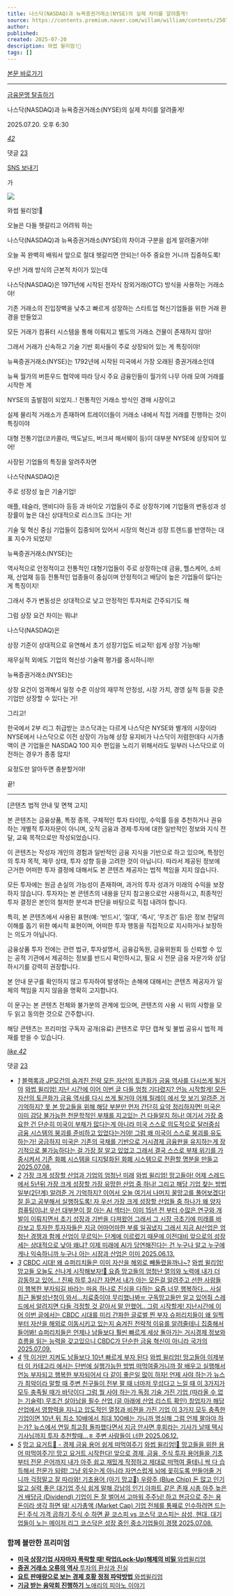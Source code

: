 ```yaml
---
title: 나스닥(NASDAQ)과 뉴욕증권거래소(NYSE)의 실제 차이를 알려줄게!
source: https://contents.premium.naver.com/willam/william/contents/250719163335006fh
author: 
published: 
created: 2025-07-20
description: 와썹 윌리엄!🥭
tags: []
---
```

[본문 바로가기](https://contents.premium.naver.com/willam/william/contents/#ct)

---

[금융문맹 탈출하기](https://contents.premium.naver.com/willam/william/contents?categoryId=19762918f600007uf)

나스닥(NASDAQ)과 뉴욕증권거래소(NYSE)의 실제 차이를 알려줄게!

2025.07.20. 오후 6:30

[*42*](https://contents.premium.naver.com/willam/william/contents/#)

댓글 [23](https://contents.premium.naver.com/willam/william/comment/250719163335006fh)

[SNS 보내기](https://contents.premium.naver.com/willam/william/contents/#)

가

![](https://scs-phinf.pstatic.net/MjAyNTA3MTlfMTY1/MDAxNzUyOTA5MTg0NDk1.U5V2E3N43AAkixV27Hkx2H_PrxrOqecIbrm6Mxve_QAg.xu9DvHdSWSVGkPzsOazLPHxKXBWMfOyHDNZMgkNUDrwg.PNG/%EA%B8%88%EC%9C%B5%EB%AC%B8%EB%A7%B9%ED%83%88%EC%B6%9C.png?type=w800)

와썹 윌리엄!🥭

오늘은 다들 헷갈리고 어려워 하는

나스닥(NASDAQ)과 뉴욕증권거래소(NYSE)의 차이과 구분을 쉽게 알려줄거야!

오늘 꼭 완벽히 배워서 앞으로 절대 헷갈리면 안되는! 아주 중요한 거니까 집중하도록!

우선! 거래 방식의 근본적 차이가 있는데

나스닥(NASDAQ)은 1971년에 시작된 전자식 장외거래(OTC) 방식을 사용하는 거래소야!

기존 거래소의 진입장벽을 낮추고 빠르게 성장하는 스타트업 혁신기업들을 위한 거래 환경을 만들었고

모든 거래가 컴퓨터 시스템을 통해 이뤄지고 별도의 거래소 건물이 존재하지 않아!

그래서 거래가 신속하고 기술 기반 회사들이 주로 상장되어 있는 게 특징이야!

뉴욕증권거래소(NYSE)는 1792년에 시작된 미국에서 가장 오래된 증권거래소인데

뉴욕 월가의 버튼우드 협약에 따라 당시 주요 금융인들이 월가의 나무 아래 모여 거래를 시작한 게

NYSE의 출발점이 되었지..! 전통적인 거래소 방식인 경매 시장이고

실제 물리적 거래소가 존재하며 트레이더들이 거래소 내에서 직접 거래를 진행하는 것이 특징이야

대형 전통기업(코카콜라, 맥도날드, 버크셔 해서웨이 등)이 대부분 NYSE에 상장되어 있어!

사장된 기업들의 특징을 알려주자면

나스닥(NASDAQ)은

주로 성장성 높은 기술기업!

애플, 테슬라, 엔비디아 등등 과 바이오 기업들이 주로 상장하기에 기업들의 변동성과 성장률이 높은 대신 상대적으로 리스크도 크다는 거!

기술 및 혁신 중심 기업들이 집중되어 있어서 시장의 혁신과 성장 트렌드를 반영하는 대표 지수가 되었지!

뉴욕증권거래소(NYSE)는

역사적으로 안정적이고 전통적인 대형기업들이 주로 상장하는데 금융, 헬스케어, 소비재, 산업재 등등 전통적인 업종들이 중심이며 안정적이고 배당이 높은 기업들이 많다는게 특징이지!

그래서 주가 변동성은 상대적으로 낮고 안정적인 투자처로 간주되기도 해

그럼 상장 요건 차이는 뭐냐!

나스닥(NASDAQ)은

상장 기준이 상대적으로 유연해서 초기 성장기업도 비교적! 쉽게 상장 가능해!

재무실적 외에도 기업의 혁신성·기술력 평가를 중시하니까!

뉴욕증권거래소(NYSE)는

상장 요건이 엄격해서 일정 수준 이상의 재무적 안정성, 시장 가치, 경영 실적 등을 갖춘 기업만 상장할 수 있다는 거!

그리고!

한국에서 2부 리그 취급받는 코스닥과는 다르게 나스닥은 NYSE와 별개의 시장이라 NYSE에서 나스닥으로 이전 상장이 가능해 상장 유지비가 나스닥이 저렴한데다 시가총액이 큰 기업들은 NASDAQ 100 지수 편입을 노리기 위해서라도 일부러 나스닥으로 이전하는 경우가 종종 많지!

요정도만 알아두면 충분할거야!

끝!

---

\[콘텐츠 법적 안내 및 면책 고지\]

본 콘텐츠는 금융상품, 특정 종목, 구체적인 투자 타이밍, 수익률 등을 추천하거나 권유하는 개별적 투자자문이 아니며, 오직 금융과 경제·투자에 대한 일반적인 정보와 지식 전달, 교육 목적으로만 작성되었습니다.

이 콘텐츠는 작성자 개인의 경험과 일반적인 금융 지식을 기반으로 하고 있으며, 특정인의 투자 목적, 재무 상태, 투자 성향 등을 고려한 것이 아닙니다. 따라서 제공된 정보에 근거한 어떠한 투자 결정에 대해서도 본 콘텐츠 제공자는 법적 책임을 지지 않습니다.

모든 투자에는 원금 손실의 가능성이 존재하며, 과거의 투자 성과가 미래의 수익을 보장하지 않습니다. 투자자는 본 콘텐츠의 내용을 단지 참고용으로만 사용하시고, 최종적인 투자 결정은 본인의 철저한 분석과 판단을 바탕으로 직접 내려야 합니다.

특히, 본 콘텐츠에서 사용된 표현(예: ‘반드시’, ‘절대’, ‘즉시’, ‘무조건’ 등)은 정보 전달의 이해를 돕기 위한 예시적 표현이며, 어떠한 투자 행동을 직접적으로 지시하거나 보장하는 의도가 아닙니다.

금융상품 투자 전에는 관련 법규, 투자설명서, 금융감독원, 금융위원회 등 신뢰할 수 있는 공적 기관에서 제공하는 정보를 반드시 확인하시고, 필요 시 전문 금융 자문가와 상담하시기를 강력히 권장합니다.

본 안내 문구를 확인하지 않고 투자하여 발생하는 손해에 대해서는 콘텐츠 제공자가 일체의 책임을 지지 않음을 명확히 고지합니다.

이 문구는 본 콘텐츠 전체와 불가분의 관계에 있으며, 콘텐츠의 사용 시 위의 사항을 모두 읽고 동의한 것으로 간주합니다.

해당 콘텐츠는 프리미엄 구독자 공개(유료) 콘텐츠로 무단 캡쳐 및 불법 공유시 법적 제재를 받을 수 있습니다.

[*like* *42*](https://contents.premium.naver.com/willam/william/contents/#)

댓글 [23](https://contents.premium.naver.com/willam/william/comment/250719163335006fh)

- [*1*](https://contents.premium.naver.com/willam/william/contents/250708104240394ms)
	[블랙록과 JP모건의 숨겨진 전략 모든 자산의 토큰화가 금융 역사를 다시쓰게 될거야](https://contents.premium.naver.com/willam/william/contents/250708104240394ms)
	[
	와썹 윌리엄! 지난 시간에 이어 이번 글 다들 엄청 기다렸지? 언능 시작할게! 모든 자산의 토큰화가 금융 역사를 다시 쓰게 될거야 어제 릴레이 에서 맛 보기 알려준 거 기억하지? 못 본 망고들을 위해 해당 부분만 먼저 간단히 요약 정리하자면! 미국은 이미 감당 불가능한 천문학적인 부채를 지고있는 건 다들알지 허나! 여기서 가장 중요한 건 단순히 미국이 부채가 많다는게 아니라 미국 스스로 의도적으로 달러중심 금융 시스템의 붕괴를 준비하고 있었다는거야! 그럼 왜 미국이 스스로 붕괴를 유도하는가! 궁금하지 미국은 기존의 국채를 기반으로 거시경제 금융판을 유지하는게 장기적으로 불가능하다는 걸 가장 잘 알고 있었고 그래서 결국 스스로 부채 위기를 가중시켜서 기존 화폐 시스템을 디지털화된 화폐 시스템으로 전환할 명분을 만들고
	2025.07.08.](https://contents.premium.naver.com/willam/william/contents/250708104240394ms)
- [*2*](https://contents.premium.naver.com/willam/william/contents/250613102449306ys)
	[가장 크게 성장할 산업과 기업의 엄청난 미래](https://contents.premium.naver.com/willam/william/contents/250613102449306ys)
	[
	와썹 윌리엄! 망고들아! 어제 스레드에서 5년뒤 가장 크게 성장할 가장 유망한 산업 중 하나! 그리고 해당 기업 찾는 방법 일부(2단계) 알려준 거 기억하지? 이어서 오늘 여기서 나머지 꿀망고를 풀어보겠다! 잘 듣고 공부해서 실행하도록! 자 우선 가장 크게 성장할 산업들 중 하나가 왜 양자컴퓨팅이냐! 우선 대부분이 잘 아는 AI 섹터는 이미 15년 전 부터 수많은 연구와 개발이 이뤄지면서 초기 성장과 기반을 다져왔어 그래서 그 시장 극초기에 미래를 바라보고 투자한 투자자들은 지금 어마어마한 부를 일궈냈지 그래서 지금 AI산업은 엄청난 경쟁과 함께 산업이 무르익는 단계에 이르렀기 때문에 이전대비 앞으로의 성장세는 상대적으로 낮아 왜냐? 이제 미래에 AI가 당연해진다는 건 누구나 알고 누구에게나 익숙하니까 누구나 아는 시장과 산업은 이미
	2025.06.13.](https://contents.premium.naver.com/willam/william/contents/250613102449306ys)
- [*3*](https://contents.premium.naver.com/willam/william/contents/250709113157091hz)
	[CBDC 시대! 왜 슈퍼리치들은 이미 자산을 해외로 빼돌렸을까나~?](https://contents.premium.naver.com/willam/william/contents/250709113157091hz)
	[와썹 윌리엄! 망고들 오늘도 신나게 시작해보자!🥭 요즘 망고들의 엄청난 열의와 노력에 내가 더 감동하고 있어...! 진짜 하루 3시간 자면서 내가 아는 모든걸 알려주고 선한 사람들이 행복한 부자되길 바라는 마음 하나로 진심을 다하는 요즘 너무 행복하다... 사실 최근 돌발성난청이 와서...치료중이야 무리했나봐ㅠ 구독망고들만 알고 있어줘 스레드에서 알려지면 다들 걱정할 것 같아서 말 안했어.. 그럼 시작할게! 지난시간에 이어 이번 글에서는 CBDC 시대를 미리 간파한 글로벌 찐 부자 슈퍼리치들이 왜 일찍부터 자산을 해외로 이동시키고 있는지 숨겨진 전략적 이유를 알려줄테니 집중해서 들어봐! 슈퍼리치들은 언제나 남들보다 훨씬 빠르게 세상 돌아가는 거시경제 정보와 흐름을 읽는 능력을 갖고있으니 CBDC가 단순한 금융 혁신이 아니라 국가의](https://contents.premium.naver.com/willam/william/contents/250709113157091hz)
	[2025.07.09.](https://contents.premium.naver.com/willam/william/contents/250709113157091hz)
- [*4*](https://contents.premium.naver.com/willam/william/contents/250612145646350aw)
	[딱 이거만 지켜도 남들보다 10년 빠르게 부자 된다](https://contents.premium.naver.com/willam/william/contents/250612145646350aw)
	[
	와썹 윌리엄! 망고들아 이제부터 이 카테고리 에서는 단번에 실행가능한 방법 떠먹여줄거니까 잘 배우고 실행해서 언능 부자되고 행복한 부자되어서 다 같이 좋은일 많이 하자! 언제 사야 하는가 뉴스가 최악이라 말할 때 주변 친구들이 전부 팔 때 너마저 무섭다고 느낄 때 이 3가지가 모두 충족될 때가 바닥이다 그럼 뭘 사야 하는가 독점 기술 가진 기업 (따라올 수 없는 기술력) 무조건 살아남을 필수 산업 (글 아래에 산업 리스트 확인) 창업자가 해당 산업에서 영향력을 지니고 압도적인 열정과 비젼을 가진 기업 이 3가지 모두 충족한 기업이면 10년 뒤 최소 10배에서 최대 100배는 가니까 명심해 그럼 언제 팔아야 하는가? 뉴스에서 연일 최고점 돌파했다면서 지금 안사면 후회라는 기사가 날때 택시 기사님까지 투자 추천할때...ㅎ 주변 사람들이 너한
	2025.06.12.](https://contents.premium.naver.com/willam/william/contents/250612145646350aw)
- [*5*](https://contents.premium.naver.com/willam/william/contents/250708160454105os)
	[망고 요거트🥭 - 경제 금융 용어 쉽게 떠먹여주기](https://contents.premium.naver.com/willam/william/contents/250708160454105os)
	[
	와썹 윌리엄!🥭 망고들을 위한 용어 떠먹여주기! 망고 요거트 시작한다! 앞으로 경제, 금융, 주식 투자 용어들을 기초부터 전문 은어까지 내가 아주 쉽고 재밌게 작정하고 제대로 떠먹여 줄테니 싹 다 습득해서 전문가 되렴! 그냥 외우는게 아니라 자연스럽게 뇌에 꽂히도록 만들어줄 거니까 걱정말고 잘 따라와! 기초용어 (아기 망고🥭) 우량주 (Blue Chip) 돈 많고 인기 많고 실력 좋은 대기업 주식 쉽게 말해 강남의 인기 아파트 같은 존재 시총 아주 높은거 배당금 (Dividend) 기업이 돈 잘 벌어서 고마워 주주님! 하고 현금으로 주는 용돈이라 생각 하면 돼! 시가총액 (Market Cap) 기업 전체를 통째로 인수하려면 드는 돈! 주식 가격 곱하기 주식 수 하면 끝 코스피 vs 코스닥 코스피는 삼성, 현대, 대기업들이 노는 메이저 리그 코스닥은 성장 중인 중소기업들이 경쟁
	2025.07.08.](https://contents.premium.naver.com/willam/william/contents/250708160454105os)

### 함께 볼만한 프리미엄

- [
	**미국 상장기업 사자마자 폭락할 때! 락업(Lock-Up)해제의 비밀**
	와썹윌리엄
	](https://contents.premium.naver.com/willam/william/contents/250719161134100eo?from=news_arp_in_cp)
- [
	**증권 거래소 오류의 역사**
	투자의 환상과 진실
	](https://contents.premium.naver.com/siren/true/contents/250716153057215ld?from=news_arp_article)
- [
	**요트 판매량으로 보는 경제 호황 정점 파악방법**
	와썹윌리엄
	](https://contents.premium.naver.com/willam/william/contents/250717160058664xk?from=news_arp_article)
- [
	**기금 받는 음악회 진행하기**
	노애리의 피아노 이야기
	](https://contents.premium.naver.com/slowpianist/pandapiano/contents/250717170347818zm?from=news_arp_global)